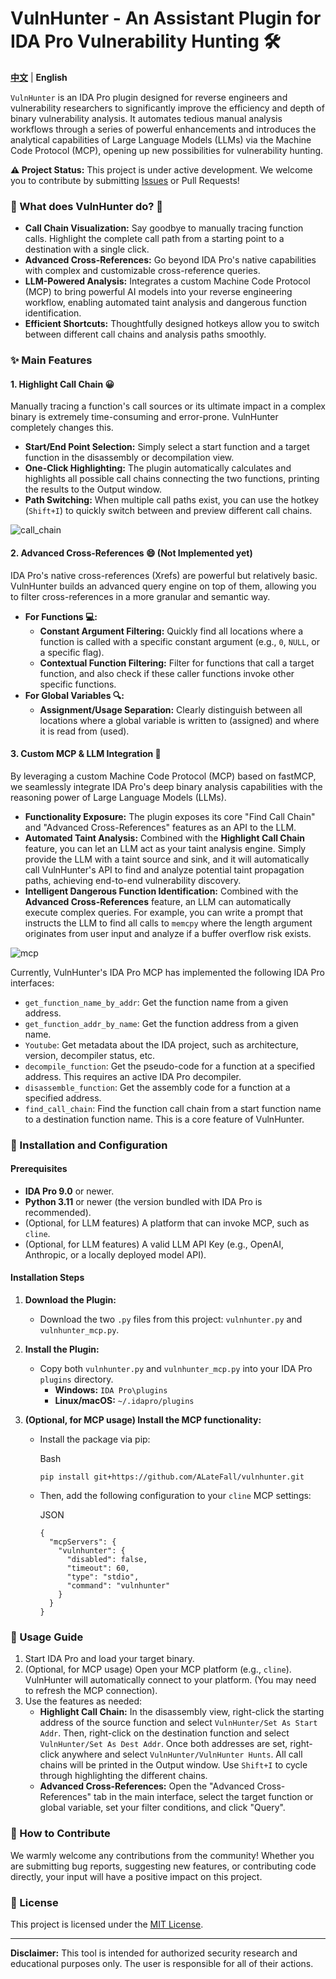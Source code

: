 # VulnHunter - An Assistant Plugin for IDA Pro Vulnerability Hunting 🛠

**[中文](https://github.com/ALateFall/vulnhunter/blob/master/readme_ch.md)** | **English**

`VulnHunter` is an IDA Pro plugin designed for reverse engineers and vulnerability researchers to significantly improve the efficiency and depth of binary vulnerability analysis. It automates tedious manual analysis workflows through a series of powerful enhancements and introduces the analytical capabilities of Large Language Models (LLMs) via the Machine Code Protocol (MCP), opening up new possibilities for vulnerability hunting.

**⚠️ Project Status:** This project is under active development. We welcome you to contribute by submitting [Issues]((https://github.com/ALateFall/vulnhunter/issues)) or Pull Requests!

### 🌟 What does VulnHunter do? 🤠

- **Call Chain Visualization:** Say goodbye to manually tracing function calls. Highlight the complete call path from a starting point to a destination with a single click.
- **Advanced Cross-References:** Go beyond IDA Pro's native capabilities with complex and customizable cross-reference queries.
- **LLM-Powered Analysis:** Integrates a custom Machine Code Protocol (MCP) to bring powerful AI models into your reverse engineering workflow, enabling automated taint analysis and dangerous function identification.
- **Efficient Shortcuts:** Thoughtfully designed hotkeys allow you to switch between different call chains and analysis paths smoothly.

### ✨ Main Features

#### 1. Highlight Call Chain 😀

Manually tracing a function's call sources or its ultimate impact in a complex binary is extremely time-consuming and error-prone. VulnHunter completely changes this.

- **Start/End Point Selection:** Simply select a start function and a target function in the disassembly or decompilation view.
- **One-Click Highlighting:** The plugin automatically calculates and highlights all possible call chains connecting the two functions, printing the results to the Output window.
- **Path Switching:** When multiple call paths exist, you can use the hotkey (`Shift+I`) to quickly switch between and preview different call chains.

![call_chain](images/call_chain.gif)

#### 2. Advanced Cross-References 😄 (Not Implemented yet)

IDA Pro's native cross-references (Xrefs) are powerful but relatively basic. VulnHunter builds an advanced query engine on top of them, allowing you to filter cross-references in a more granular and semantic way.

- **For Functions 💻:**
  - **Constant Argument Filtering:** Quickly find all locations where a function is called with a specific constant argument (e.g., `0`, `NULL`, or a specific flag).
  - **Contextual Function Filtering:** Filter for functions that call a target function, and also check if these caller functions invoke other specific functions.
- **For Global Variables 🔍:**
  - **Assignment/Usage Separation:** Clearly distinguish between all locations where a global variable is written to (assigned) and where it is read from (used).

#### 3. Custom MCP & LLM Integration 🤖

By leveraging a custom Machine Code Protocol (MCP) based on fastMCP, we seamlessly integrate IDA Pro's deep binary analysis capabilities with the reasoning power of Large Language Models (LLMs).

- **Functionality Exposure:** The plugin exposes its core "Find Call Chain" and "Advanced Cross-References" features as an API to the LLM.
- **Automated Taint Analysis:** Combined with the **Highlight Call Chain** feature, you can let an LLM act as your taint analysis engine. Simply provide the LLM with a taint source and sink, and it will automatically call VulnHunter's API to find and analyze potential taint propagation paths, achieving end-to-end vulnerability discovery.
- **Intelligent Dangerous Function Identification:** Combined with the **Advanced Cross-References** feature, an LLM can automatically execute complex queries. For example, you can write a prompt that instructs the LLM to find all calls to `memcpy` where the length argument originates from user input and analyze if a buffer overflow risk exists.

![mcp](images/mcp.gif)

Currently, VulnHunter's IDA Pro MCP has implemented the following IDA Pro interfaces:

- `get_function_name_by_addr`: Get the function name from a given address.
- `get_function_addr_by_name`: Get the function address from a given name.
- `Youtube`: Get metadata about the IDA project, such as architecture, version, decompiler status, etc.
- `decompile_function`: Get the pseudo-code for a function at a specified address. This requires an active IDA Pro decompiler.
- `disassemble_function`: Get the assembly code for a function at a specified address.
- `find_call_chain`: Find the function call chain from a start function name to a destination function name. This is a core feature of VulnHunter.

### 🔧 Installation and Configuration

#### Prerequisites

- **IDA Pro 9.0** or newer.
- **Python 3.11** or newer (the version bundled with IDA Pro is recommended).
- (Optional, for LLM features) A platform that can invoke MCP, such as `cline`.
- (Optional, for LLM features) A valid LLM API Key (e.g., OpenAI, Anthropic, or a locally deployed model API).

#### Installation Steps

1. **Download the Plugin:**

   - Download the two `.py` files from this project: `vulnhunter.py` and `vulnhunter_mcp.py`.

2. **Install the Plugin:**

   - Copy both `vulnhunter.py` and `vulnhunter_mcp.py` into your IDA Pro `plugins` directory.
     - **Windows:** `IDA Pro\plugins`
     - **Linux/macOS:** `~/.idapro/plugins`

3. **(Optional, for MCP usage) Install the MCP functionality:**

   - Install the package via pip:

     Bash

     ```
     pip install git+https://github.com/ALateFall/vulnhunter.git
     ```

   - Then, add the following configuration to your `cline` MCP settings:

     JSON

     ```
     {
       "mcpServers": {
         "vulnhunter": {
           "disabled": false,
           "timeout": 60,
           "type": "stdio",
           "command": "vulnhunter"
         }
       }
     }
     ```

### 🚀 Usage Guide

1. Start IDA Pro and load your target binary.
2. (Optional, for MCP usage) Open your MCP platform (e.g., `cline`). VulnHunter will automatically connect to your platform. (You may need to refresh the MCP connection).
3. Use the features as needed:
   - **Highlight Call Chain:** In the disassembly view, right-click the starting address of the source function and select `VulnHunter/Set As Start Addr`. Then, right-click on the destination function and select `VulnHunter/Set As Dest Addr`. Once both addresses are set, right-click anywhere and select `VulnHunter/VulnHunter Hunts`. All call chains will be printed in the Output window. Use `Shift+I` to cycle through highlighting the different chains.
   - **Advanced Cross-References:** Open the "Advanced Cross-References" tab in the main interface, select the target function or global variable, set your filter conditions, and click "Query".

### 🤝 How to Contribute

We warmly welcome any contributions from the community! Whether you are submitting bug reports, suggesting new features, or contributing code directly, your input will have a positive impact on this project.

### 📜 License

This project is licensed under the [MIT License](https://www.google.com/search?q=./LICENSE).

------

**Disclaimer:** This tool is intended for authorized security research and educational purposes only. The user is responsible for all of their actions.
